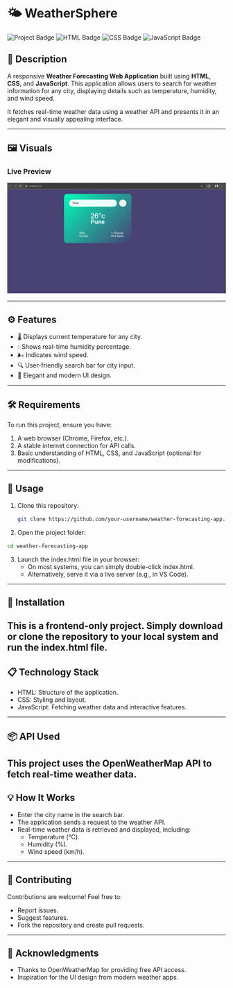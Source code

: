 # 🌤️ WeatherSphere

![Project Badge](https://img.shields.io/badge/Weather-Forecast-brightgreen)
![HTML Badge](https://img.shields.io/badge/HTML-5-orange)
![CSS Badge](https://img.shields.io/badge/CSS-3-blue)
![JavaScript Badge](https://img.shields.io/badge/JavaScript-ES6-yellow)

## 🌟 Description
A responsive **Weather Forecasting Web Application** built using **HTML**, **CSS**, and **JavaScript**. This application allows users to search for weather information for any city, displaying details such as temperature, humidity, and wind speed. 

It fetches real-time weather data using a weather API and presents it in an elegant and visually appealing interface.

---

## 🖼️ Visuals
### **Live Preview**
![Weather App Screenshot](Screenshot%202025-01-16%20194818.png)

---

## ⚙️ Features
- 🌡️ Displays current temperature for any city.
- 💧 Shows real-time humidity percentage.
- 🌬️ Indicates wind speed.
- 🔍 User-friendly search bar for city input.
- 🎨 Elegant and modern UI design.

---

## 🛠️ Requirements
To run this project, ensure you have:
1. A web browser (Chrome, Firefox, etc.).
2. A stable internet connection for API calls.
3. Basic understanding of HTML, CSS, and JavaScript (optional for modifications).

---

## 🚀 Usage
1. Clone this repository:
   ```bash
   git clone https://github.com/your-username/weather-forecasting-app.git
   ```
2. Open the project folder:
  ```bash
cd weather-forecasting-app
  ```
3. Launch the index.html file in your browser:
    - On most systems, you can simply double-click index.html.
    - Alternatively, serve it via a live server (e.g., in VS Code).
  
---

## 🔧 Installation
  This is a frontend-only project. Simply download or clone the repository to your local system and run the index.html file.
---

## 📋 Technology Stack
 - HTML: Structure of the application.
 - CSS: Styling and layout.
 - JavaScript: Fetching weather data and interactive features.
---

## 📦 API Used
 This project uses the OpenWeatherMap API to fetch real-time weather data.
--- 

## 💡 How It Works
 - Enter the city name in the search bar.
 - The application sends a request to the weather API.
 - Real-time weather data is retrieved and displayed, including:
     - Temperature (°C).
     - Humidity (%).
     - Wind speed (km/h).
---

## 🤝 Contributing
Contributions are welcome! Feel free to:

- Report issues.
- Suggest features.
- Fork the repository and create pull requests.

---

## 🙌 Acknowledgments
- Thanks to OpenWeatherMap for providing free API access.
- Inspiration for the UI design from modern weather apps.
